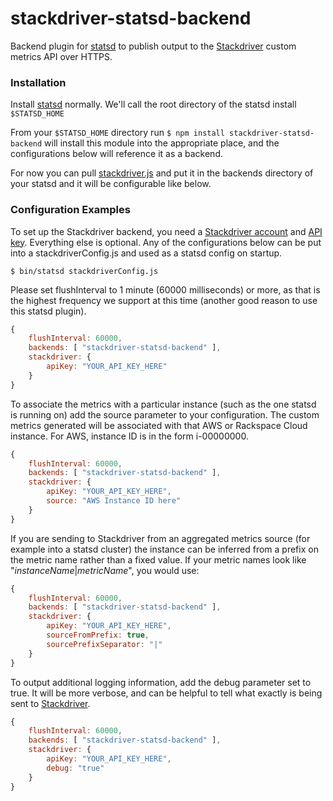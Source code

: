 stackdriver-statsd-backend
==========================

Backend plugin for [statsd](https://github.com/etsy/statsd) to publish output to the [Stackdriver](http://www.stackdriver.com) custom metrics API over HTTPS.

### Installation

Install [statsd](https://github.com/etsy/statsd) normally.  We'll call the root directory of the statsd install ```$STATSD_HOME```

From your ```$STATSD_HOME``` directory run ```$ npm install stackdriver-statsd-backend``` will install this module into the appropriate place, and the configurations below will reference it as a backend.

For now you can pull [stackdriver.js](https://github.com/Stackdriver/stackdriver-statsd-backend/blob/master/lib/stackdriver.js) and put it in the backends directory of your statsd and it will
be configurable like below.

### Configuration Examples

To set up the Stackdriver backend, you need a [Stackdriver account](https://www.stackdriver.com/signup/) and [API key](https://app.stackdriver.com/settings/).  Everything else is optional.  Any of the configurations below can be put into a stackdriverConfig.js and used as a statsd config on startup.

```$ bin/statsd stackdriverConfig.js```

Please set flushInterval to 1 minute (60000 milliseconds) or more, as that is the highest frequency we support at this time (another good reason to use this statsd plugin).

```js
{
    flushInterval: 60000,
    backends: [ "stackdriver-statsd-backend" ], 
    stackdriver: {
        apiKey: "YOUR_API_KEY_HERE"
    }
}
```

To associate the metrics with a particular instance (such as the one statsd is running on) add the source parameter to your configuration.  The custom metrics generated will be associated with that AWS or Rackspace Cloud instance. For AWS, instance ID is in the form i-00000000.

```js
{
    flushInterval: 60000,
    backends: [ "stackdriver-statsd-backend" ], 
    stackdriver: {
        apiKey: "YOUR_API_KEY_HERE",
        source: "AWS Instance ID here"
    }
}
```

If you are sending to Stackdriver from an aggregated metrics source (for example into a statsd cluster) the instance can be inferred from a prefix on the metric name rather than a fixed value.  If your metric names look like "_instanceName_|_metricName_", you would use:

```js
{
    flushInterval: 60000,
    backends: [ "stackdriver-statsd-backend" ], 
    stackdriver: {
        apiKey: "YOUR_API_KEY_HERE",
        sourceFromPrefix: true,
        sourcePrefixSeparator: "|"
    }
}
```

To output additional logging information, add the debug parameter set to true.  It will be more verbose, and can be helpful to tell what exactly is being sent to [Stackdriver](http://www.stackdriver.com).

```js
{
    flushInterval: 60000,
    backends: [ "stackdriver-statsd-backend" ], 
    stackdriver: {
        apiKey: "YOUR_API_KEY_HERE",
        debug: "true"
    }
}
```
